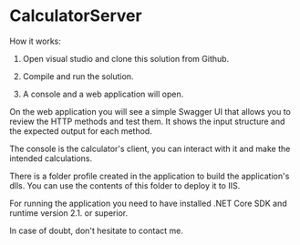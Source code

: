 # CalculatorServer

How it works:

1. Open visual studio and clone this solution from Github.

2. Compile and run the solution.

3. A console and a web application will open.

On the web application you will see a simple Swagger UI that allows you to review the HTTP methods and test them. 
It shows the input structure and the expected output for each method.

The console is the calculator's client, you can interact with it and make the intended calculations.

There is a folder profile created in the application to build the application's dlls. 
You can use the contents of this folder to deploy it to IIS.

For running the application you need to have installed .NET Core SDK and runtime version 2.1. or superior.

In case of doubt, don't hesitate to contact me.

